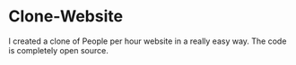# Clone-Website
I created a clone of People per hour website in a really easy way. The code is completely open source. 
